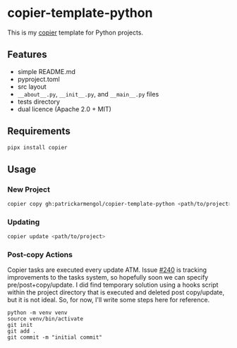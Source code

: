 # copier-template-python

This is my [copier](https://github.com/copier-org/copier/) template for Python projects. 


## Features

- simple README.md
- pyproject.toml
- src layout
- `__about__.py`, `__init__.py`, and `__main__.py` files
- tests directory
- dual licence (Apache 2.0 + MIT)


## Requirements

```bash
pipx install copier
```


## Usage

### New Project
```bash
copier copy gh:patrickarmengol/copier-template-python <path/to/project>
```

### Updating

```bash
copier update <path/to/project>
```

### Post-copy Actions

Copier tasks are executed every update ATM. Issue [#240](https://github.com/copier-org/copier/issues/240) is tracking improvements to the tasks system, so hopefully soon we can specify pre/post+copy/update. I did find temporary solution using a hooks script within the project directory that is executed and deleted post copy/update, but it is not ideal. So, for now, I'll write some steps here for reference.

```
python -m venv venv
source venv/bin/activate
git init
git add .
git commit -m "initial commit"
```